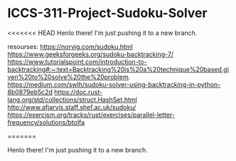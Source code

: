# ICCS-311-Project-Sudoku-Solver

<<<<<<< HEAD
Henlo there! I'm just pushing it to a new branch.

resourses:
https://norvig.com/sudoku.html
https://www.geeksforgeeks.org/sudoku-backtracking-7/
https://www.tutorialspoint.com/introduction-to-backtracking#:~:text=Backtracking%20is%20a%20technique%20based,given%20to%20solve%20the%20problem.
https://medium.com/swlh/sudoku-solver-using-backtracking-in-python-8b0879eb5c2d
https://doc.rust-lang.org/std/collections/struct.HashSet.html
http://www.afjarvis.staff.shef.ac.uk/sudoku/
https://exercism.org/tracks/rust/exercises/parallel-letter-frequency/solutions/btolfa

=======

Henlo there! I'm just pushing it to a new branch.

